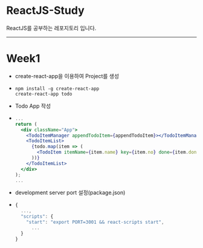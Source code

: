 # ReactJS-Study
ReactJS를 공부하는 레포지토리 입니다.

---

# Week1

* create-react-app을 이용하여 Project를 생성

* ``` shell
  npm install -g create-react-app
  create-react-app todo
  ```

* Todo App 작성

* ``` jsx
  ...
  return (
    <div className="App">
      <TodoItemManager appendTodoItem={appendTodoItem}></TodoItemManager>
      <TodoItemList>
        {todo.map(item => (
          <TodoItem itemName={item.name} key={item.no} done={item.done} />
        ))}
      </TodoItemList>
    </div>
  );
  ...
  ```

* development server port 설정(package.json)

* ``` javascript
  {
    ...,
    "scripts": {
      "start": "export PORT=3001 && react-scripts start",
        ...
    }
  }
  ```